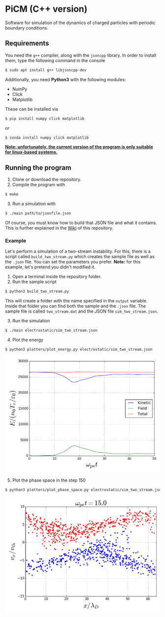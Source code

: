 # PiCM (C++ version)

Software for simulation of the dynamics of charged particles with periodic boundary conditions.

## Requirements

You need the `g++` compiler, along with the `jsoncpp` library. In order to install them, type the following command in the console

```bash
$ sudo apt install g++ libjsoncpp-dev
```

Additionally, you need **Python3** with the following modules:

- NumPy
- Click
- Matplotlib

These can be installed via

```bash
$ pip install numpy click matplotlib
```

or

```bash
$ conda install numpy click matplotlib
```

<u>**Note: unfortunately, the current version of the program is only suitable for linux-based systems.**</u>

## Running the program

1. Clone or download the repository.
2. Compile the program with

```bash
$ make
```

3. Run a simulation with

```bash
$ ./main path/to/jsonfile.json
```

Of course, you must know how to build that JSON file and what it contains. This is further explained in the [Wiki](https://github.com/dfrodriguezp/PiCM_cpp/wiki) of this repository.

### Example

Let's perform a simulation of a two-stream instability. For this, there is a script called `build_two_stream.py` which creates the sample file as well as the `.json` file. You can set the parameters you prefer. **Note:** for this example, let's pretend you didn't modified it.

1. Open a terminal inside the repository folder.
2. Run the sample script

```bash
$ python3 build_two_stream.py
```

This will create a folder with the name specified in the `output` variable. Inside that folder you can find both the sample and the `.json` file. The sample file is called `two_stream.dat` and the JSON file `sim_two_stream.json`.

3. Run the simulation

```bash
$ ./main electrostatic/sim_two_stream.json
```

4. Plot the energy

```bash
$ python3 plotters/plot_energy.py electrostatic/sim_two_stream.json
```

![Energy](example_imgs/energy.png)

5. Plot the phase space in the step 150

```bash
$ python3 plotters/plot_phase_space.py electrostatic/sim_two_stream.json 150
```

![Phase_space](example_imgs/step_150_x_.png)
